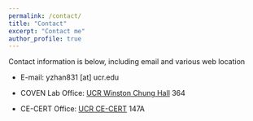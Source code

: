 ```yaml
---
permalink: /contact/
title: "Contact"
excerpt: "Contact me"
author_profile: true
---
```

Contact information is below, including email and various web location

* E-mail: yzhan831 [at] ucr.edu

* COVEN Lab Office: [UCR Winston Chung Hall](https://www.google.com/maps/place/Winston+Chung+Hall,+Riverside,+CA+92507/@33.975265,-117.3281288,17z/data=!4m15!1m8!3m7!1s0x80dcae5acf0fa1e7:0xa67be5dc0009c039!2sWinston+Chung+Hall,+Riverside,+CA+92507!3b1!8m2!3d33.975265!4d-117.3259401!16s%2Fg%2F12hy0dvmg!3m5!1s0x80dcae5acf0fa1e7:0xa67be5dc0009c039!8m2!3d33.975265!4d-117.3259401!16s%2Fg%2F12hy0dvmg) 364

* CE-CERT Office: [UCR CE-CERT](https://www.google.com/maps/place/CE-CERT+(Center+for+Environmental+Research+%26+Technology+of+UCR)/@34.0002867,-117.3376875,17z/data=!3m1!4b1!4m6!3m5!1s0x80dcaf42d497dd99:0x930224089d684246!8m2!3d34.0002823!4d-117.3351126!16s%2Fg%2F11tt34fnzh) 147A
